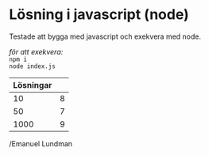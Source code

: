 # Lösning i javascript (node)

Testade att bygga med javascript och exekvera med node.

_för att exekvera:_<br/>
`npm i`<br/>
`node index.js`



| Lösningar   |    |
| ---   | ---   |
| 10   | 8 |
| 50   | 7 |
| 1000 | 9 |


/Emanuel Lundman